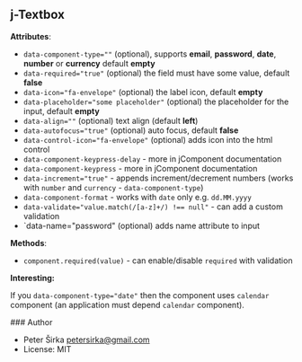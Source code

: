 ## j-Textbox

__Attributes__:

- `data-component-type=""` (optional), supports __email__, __password__, __date__, __number__ or __currency__ default __empty__
- `data-required="true"` (optional) the field must have some value, default __false__
- `data-icon="fa-envelope"` (optional) the label icon, default __empty__
- `data-placeholder="some placeholder"` (optional) the placeholder for the input, default __empty__
- `data-align=""` (optional) text align (default __left__)
- `data-autofocus="true"` (optional) auto focus, default __false__
- `data-control-icon="fa-envelope"` (optional) adds icon into the html control
- `data-component-keypress-delay` - more in jComponent documentation
- `data-component-keypress` - more in jComponent documentation
- `data-increment="true"` - appends increment/decrement numbers (works with `number` and `currency` - `data-component-type`)
- `data-component-format` - works with `date` only e.g. `dd.MM.yyyy`
- `data-validate="value.match(/[a-z]+/) !== null"` - can add a custom validation
- `data-name="password" (optional) adds name attribute to input

__Methods__:
- `component.required(value)` - can enable/disable `required` with validation

__Interesting:__

If you `data-component-type="date"` then the component uses `calendar` component (an application must depend `calendar` component).

### Author

- Peter Širka <petersirka@gmail.com>
- License: MIT